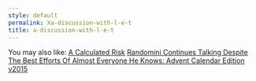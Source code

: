 ```yaml
---
style: default
permalink: Xa-discussion-with-l-e-t
title: a-discussion-with-l-e-t
---
```

You may also like:
[A Calculated Risk](http://scp-wiki.net/a-calculated-risk)
[Randomini Continues Talking Despite The Best Efforts Of Almost Everyone He Knows: Advent Calendar Edition v2015](http://scp-wiki.net/advent-calendar-2015)